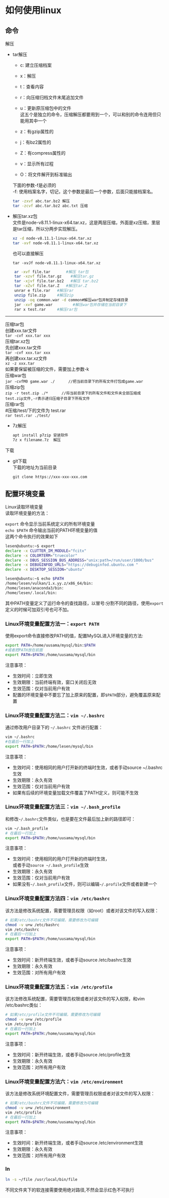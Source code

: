 # 如何使用linux

## 命令

解压
- tar解压  
  - c: 建立压缩档案
  - x：解压
  - t：查看内容
  - r：向压缩归档文件末尾追加文件
  - u：更新原压缩包中的文件  
    这五个是独立的命令，压缩解压都要用到一个，可以和别的命令连用但只能用其中一个

  - z：有gzip属性的
  - j：有bz2属性的
  - Z：有compress属性的
  - v：显示所有过程
  - O：将文件解开到标准输出

  下面的参数-f是必须的  
  -f: 使用档案名字，切记，这个参数是最后一个参数，后面只能接档案名。

    ```sh
    tar -zxvf abc.tar.bz2 解压
    tar -zcvf abc.tar.bz2 abc.txt 压缩
    ```

- 解压tar.xz包  
    文件是node-v8.11.1-linux-x64.tar.xz，这是两层压缩，外面是xz压缩，里层   是tar压缩，所以分两步实现解压。

    ```sh
    xz -d node-v8.11.1-linux-x64.tar.xz
    tar -xvf node-v8.11.1-linux-x64.tar.xz
    ```

    也可以直接解压
    ```
    tar -xvJf node-v8.11.1-linux-x64.tar.xz
    ```

```sh
    ar -xvf file.tar       #解压 tar包
    tar -xzvf file.tar.gz    #解压tar.gz   
    tar -xjvf file.tar.bz2   #解压 tar.bz2
    tar -xZvf file.tar.Z   #解压tar.Z 
    unrar e file.rar   #解压rar 
    unzip file.zip     #解压zip 
    unzip -oq common.war -d common#解压war包并制定存储目录    
    jar -xvf game.war         #解压war包并存储在当前目录下
    rar x test.rar     #解压rar包
```

***  
压缩tar包   
创建xxx.tar文件  
`tar -cvf xxx.tar xxx`  
压缩tar.xz包    
先创建xxx.tar文件   
`tar -cvf xxx.tar xxx`  
再创建xxx.tar.xz文件    
`xz -z xxx.tar`  
如果要保留被压缩的文件，需要加上参数-k  
压缩war包   
`jar -cvfM0 game.war ./      //把当前目录下的所有文件打包成game.war`    
压缩zip包   
`zip -r test.zip ./*      //将当前目录下的所有文件和文件夹全部压缩成    test.zip文件,-r表示递归压缩子目录下所有文件`  
压缩rar包   
#压缩/test/下的文件为 test.rar  
`rar test.rar ./test/`  

- 7z解压

    ```sh
    apt install p7zip 安装软件
    7z x filename.7z  解压
    ```

下载

- git下载  
    下载的地址为当前目录
    ```
    git clone https://xxx-xxx-xxx.com
    ```

## 配置环境变量

Linux读取环境变量  
读取环境变量的方法：

`export` 命令显示当前系统定义的所有环境变量  
`echo $PATH` 命令输出当前的PATH环境变量的值  
这两个命令执行的效果如下

```sh
lesen@ubuntu:~$ export
declare -x CLUTTER_IM_MODULE="fcitx"
declare -x COLORTERM="truecolor"
declare -x DBUS_SESSION_BUS_ADDRESS="unix:path=/run/user/1000/bus"
declare -x DEBUGINFOD_URLS="https://debuginfod.ubuntu.com "
declare -x DESKTOP_SESSION="ubuntu"

lesen@ubuntu:~$ echo $PATH
/home/lesen/vulkan/1.x.yy.z/x86_64/bin:
/home/lesen/anaconda3/bin:
/home/lesen/.local/bin:
```

其中PATH变量定义了运行命令的查找路径，以冒号:分割不同的路径，使用`export`定义的时候可加双引号也可不加。

### Linux环境变量配置方法一：`export PATH`

使用export命令直接修改PATH的值，配置MySQL进入环境变量的方法:

```sh
export PATH=/home/uusama/mysql/bin:$PATH
#或者把PATH放在前面
export PATH=$PATH:/home/uusama/mysql/bin
```

注意事项：
- 生效时间：立即生效
- 生效期限：当前终端有效，窗口关闭后无效
- 生效范围：仅对当前用户有效
- 配置的环境变量中不要忘了加上原来的配置，即`$PATH`部分，避免覆盖原来配置

### Linux环境变量配置方法二：`vim ~/.bashrc`

通过修改用户目录下的 `~/.bashrc` 文件进行配置：

```sh
vim ~/.bashrc
#在最后一行加上
export PATH=$PATH:/home/lesen/mysql/bin
```

注意事项：
- 生效时间：使用相同的用户打开新的终端时生效，或者手动source ~/.bashrc生效
- 生效期限：永久有效
- 生效范围：仅对当前用户有效
- 如果有后续的环境变量加载文件覆盖了PATH定义，则可能不生效


### Linux环境变量配置方法三：`vim ~/.bash_profile`

和修改`~/.bashrc`文件类似，也是要在文件最后加上新的路径即可：

```sh
vim ~/.bash_profile
# 在最后一行加上
export PATH=$PATH:/home/uusama/mysql/bin
```

注意事项：

- 生效时间：使用相同的用户打开新的终端时生效，<br>或者手动`source ~/.bash_profile`生效
- 生效期限：永久有效
- 生效范围：仅对当前用户有效
- 如果没有`~/.bash_profile`文件，则可以编辑`~/.profile`文件或者新建一个

### Linux环境变量配置方法四：`vim /etc/bashrc`

该方法是修改系统配置，需要管理员权限（如root）或者对该文件的写入权限：

```sh
# 如果/etc/bashrc文件不可编辑，需要修改为可编辑
chmod -v u+w /etc/bashrc
vim /etc/bashrc
# 在最后一行加上
export PATH=$PATH:/home/uusama/mysql/bin
```

注意事项：
- 生效时间：新开终端生效，或者手动source /etc/bashrc生效
- 生效期限：永久有效
- 生效范围：对所有用户有效

### Linux环境变量配置方法五：`vim /etc/profile`

该方法修改系统配置，需要管理员权限或者对该文件的写入权限，和vim /etc/bashrc类似：

```sh
# 如果/etc/profile文件不可编辑，需要修改为可编辑
chmod -v u+w /etc/profile
vim /etc/profile
# 在最后一行加上
export PATH=$PATH:/home/uusama/mysql/bin
```

注意事项：
- 生效时间：新开终端生效，或者手动source /etc/profile生效
- 生效期限：永久有效
- 生效范围：对所有用户有效


### Linux环境变量配置方法六：`vim /etc/environment`

该方法是修改系统环境配置文件，需要管理员权限或者对该文件的写入权限：

```sh
# 如果/etc/bashrc文件不可编辑，需要修改为可编辑
chmod -v u+w /etc/environment
vim /etc/profile
# 在最后一行加上
export PATH=$PATH:/home/uusama/mysql/bin
```

注意事项：
- 生效时间：新开终端生效，或者手动source /etc/environment生效
- 生效期限：永久有效
- 生效范围：对所有用户有效

### ln

```sh
ln -s ~/file /usr/local/bin/file
```

不同文件夹下的软连接需要使用绝对路径,不然会显示红色不可执行
